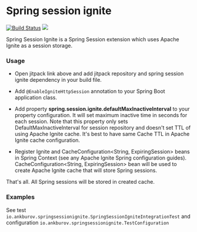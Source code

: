 # Spring session ignite #
[![Build Status](https://travis-ci.org/AnkBurov/spring-session-ignite.svg?branch=master)](https://travis-ci.org/AnkBurov/spring-session-ignite) [![](https://jitpack.io/v/AnkBurov/spring-session-ignite.svg)](https://jitpack.io/#AnkBurov/spring-session-ignite)

Spring Session Ignite is a Spring Session extension which uses Apache Ignite as a session storage.

### Usage

* Open jitpack link above and add jitpack repository and spring session ignite dependency in your build file.
* Add `@EnableIgniteHttpSession` annotation to your Spring Boot application class.
* Add property **spring.session.ignite.defaultMaxInactiveInterval** to your property configuration. 
It will set maximum inactive time in seconds for each session. Note that this property only sets DefaultMaxInactiveInterval
for session repository and doesn't set TTL of using Apache Ignite cache. It's best to have same Cache TTL 
in Apache Ignite cache configuration. 

* Register Ignite and CacheConfiguration<String, ExpiringSession> beans in Spring Context (see any 
Apache Ignite Spring configuration guides). CacheConfiguration<String, ExpiringSession> bean will be used to
create Apache Ignite cache that will store Spring sessions.

That's all. All Spring sessions will be stored in created cache.

### Examples

See test `io.ankburov.springsessionignite.SpringSessionIgniteIntegrationTest` and configuration 
`io.ankburov.springsessionignite.TestConfiguration`
